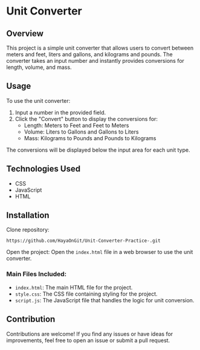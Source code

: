 # Unit Converter

## Overview

This project is a simple unit converter that allows users to convert between meters and feet, liters and gallons, and kilograms and pounds. The converter takes an input number and instantly provides conversions for length, volume, and mass.

## Usage

To use the unit converter:
1. Input a number in the provided field.
2. Click the "Convert" button to display the conversions for:
   - Length: Meters to Feet and Feet to Meters
   - Volume: Liters to Gallons and Gallons to Liters
   - Mass: Kilograms to Pounds and Pounds to Kilograms

The conversions will be displayed below the input area for each unit type.

## Technologies Used

- CSS
- JavaScript
- HTML

## Installation

Clone repository:
```
https://github.com/HayaOnGit/Unit-Converter-Practice-.git
```
Open the project: Open the `index.html` file in a web browser to use the unit converter.

### Main Files Included:

- `index.html`: The main HTML file for the project.
- `style.css`: The CSS file containing styling for the project.
- `script.js`: The JavaScript file that handles the logic for unit conversion.

## Contribution

Contributions are welcome! If you find any issues or have ideas for improvements, feel free to open an issue or submit a pull request.



